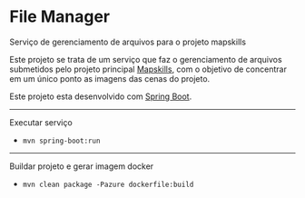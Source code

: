 # File Manager
Serviço de gerenciamento de arquivos para o projeto mapskills

Este projeto se trata de um serviço que faz o gerenciamento de arquivos submetidos pelo projeto principal <a href='https://github.com/Marcelo-Inacio/mapskills/tree/master'>Mapskills</a>,
com o objetivo de concentrar em um único ponto as imagens das cenas do projeto.

Este projeto esta desenvolvido com <a href='https://projects.spring.io/spring-boot/'>Spring Boot</a>.

----

Executar serviço
- `mvn spring-boot:run`

----

Buildar projeto e gerar imagem docker
- `mvn clean package -Pazure dockerfile:build`
